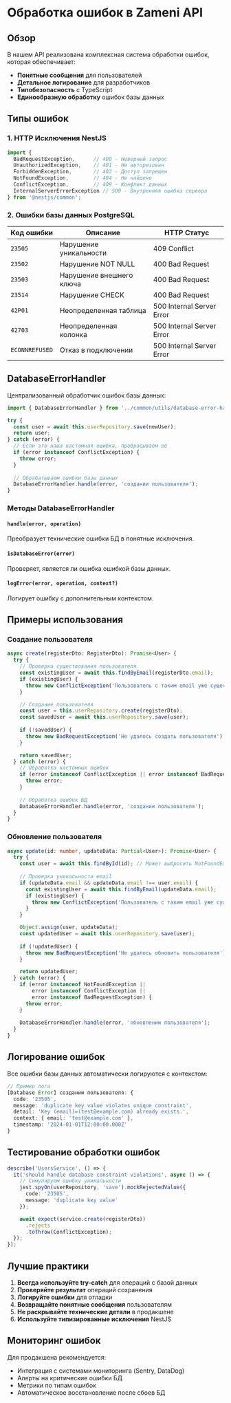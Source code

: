 # Обработка ошибок в Zameni API

## Обзор

В нашем API реализована комплексная система обработки ошибок, которая обеспечивает:

- **Понятные сообщения** для пользователей
- **Детальное логирование** для разработчиков
- **Типобезопасность** с TypeScript
- **Единообразную обработку** ошибок базы данных

## Типы ошибок

### 1. HTTP Исключения NestJS

```typescript
import { 
  BadRequestException,      // 400 - Неверный запрос
  UnauthorizedException,    // 401 - Не авторизован
  ForbiddenException,       // 403 - Доступ запрещен
  NotFoundException,        // 404 - Не найдено
  ConflictException,        // 409 - Конфликт данных
  InternalServerErrorException // 500 - Внутренняя ошибка сервера
} from '@nestjs/common';
```

### 2. Ошибки базы данных PostgreSQL

| Код ошибки | Описание | HTTP Статус |
|------------|----------|-------------|
| `23505` | Нарушение уникальности | 409 Conflict |
| `23502` | Нарушение NOT NULL | 400 Bad Request |
| `23503` | Нарушение внешнего ключа | 400 Bad Request |
| `23514` | Нарушение CHECK | 400 Bad Request |
| `42P01` | Неопределенная таблица | 500 Internal Server Error |
| `42703` | Неопределенная колонка | 500 Internal Server Error |
| `ECONNREFUSED` | Отказ в подключении | 500 Internal Server Error |

## DatabaseErrorHandler

Централизованный обработчик ошибок базы данных:

```typescript
import { DatabaseErrorHandler } from '../common/utils/database-error-handler';

try {
  const user = await this.userRepository.save(newUser);
  return user;
} catch (error) {
  // Если это наша кастомная ошибка, пробрасываем её
  if (error instanceof ConflictException) {
    throw error;
  }
  
  // Обрабатываем ошибки базы данных
  DatabaseErrorHandler.handle(error, 'создании пользователя');
}
```

### Методы DatabaseErrorHandler

#### `handle(error, operation)`
Преобразует технические ошибки БД в понятные исключения.

#### `isDatabaseError(error)`
Проверяет, является ли ошибка ошибкой базы данных.

#### `logError(error, operation, context?)`
Логирует ошибку с дополнительным контекстом.

## Примеры использования

### Создание пользователя

```typescript
async create(registerDto: RegisterDto): Promise<User> {
  try {
    // Проверка существования пользователя
    const existingUser = await this.findByEmail(registerDto.email);
    if (existingUser) {
      throw new ConflictException('Пользователь с таким email уже существует');
    }

    // Создание пользователя
    const user = this.userRepository.create(registerDto);
    const savedUser = await this.userRepository.save(user);
    
    if (!savedUser) {
      throw new BadRequestException('Не удалось создать пользователя');
    }

    return savedUser;
  } catch (error) {
    // Обработка кастомных ошибок
    if (error instanceof ConflictException || error instanceof BadRequestException) {
      throw error;
    }
    
    // Обработка ошибок БД
    DatabaseErrorHandler.handle(error, 'создании пользователя');
  }
}
```

### Обновление пользователя

```typescript
async update(id: number, updateData: Partial<User>): Promise<User> {
  try {
    const user = await this.findById(id); // Может выбросить NotFoundException
    
    // Проверка уникальности email
    if (updateData.email && updateData.email !== user.email) {
      const existingUser = await this.findByEmail(updateData.email);
      if (existingUser) {
        throw new ConflictException('Пользователь с таким email уже существует');
      }
    }

    Object.assign(user, updateData);
    const updatedUser = await this.userRepository.save(user);
    
    if (!updatedUser) {
      throw new BadRequestException('Не удалось обновить пользователя');
    }

    return updatedUser;
  } catch (error) {
    if (error instanceof NotFoundException || 
        error instanceof ConflictException || 
        error instanceof BadRequestException) {
      throw error;
    }
    
    DatabaseErrorHandler.handle(error, 'обновлении пользователя');
  }
}
```

## Логирование ошибок

Все ошибки базы данных автоматически логируются с контекстом:

```typescript
// Пример лога
[Database Error] создании пользователя: {
  code: '23505',
  message: 'duplicate key value violates unique constraint',
  detail: 'Key (email)=(test@example.com) already exists.',
  context: { email: 'test@example.com' },
  timestamp: '2024-01-01T12:00:00.000Z'
}
```

## Тестирование обработки ошибок

```typescript
describe('UsersService', () => {
  it('should handle database constraint violations', async () => {
    // Симулируем ошибку уникальности
    jest.spyOn(userRepository, 'save').mockRejectedValue({
      code: '23505',
      message: 'duplicate key value'
    });

    await expect(service.create(registerDto))
      .rejects
      .toThrow(ConflictException);
  });
});
```

## Лучшие практики

1. **Всегда используйте try-catch** для операций с базой данных
2. **Проверяйте результат** операций сохранения
3. **Логируйте ошибки** для отладки
4. **Возвращайте понятные сообщения** пользователям
5. **Не раскрывайте технические детали** в продакшене
6. **Используйте типизированные исключения** NestJS

## Мониторинг ошибок

Для продакшена рекомендуется:

- Интеграция с системами мониторинга (Sentry, DataDog)
- Алерты на критические ошибки БД
- Метрики по типам ошибок
- Автоматическое восстановление после сбоев БД
